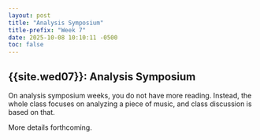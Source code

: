 ```yaml
---
layout: post
title: "Analysis Symposium"
title-prefix: "Week 7"
date: 2025-10-08 10:10:11 -0500
toc: false
---
```


## {{site.wed07}}: Analysis Symposium

On analysis symposium weeks, you do not have more reading. Instead, the whole class focuses on analyzing a piece of music, and class discussion is based on that.

More details forthcoming.
